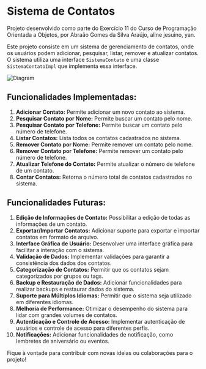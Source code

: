 # Sistema de Contatos

Projeto desenvolvido como parte do Exercício 11 do Curso de Programação Orientada a Objetos, por Abraão Gomes da Silva Araújo, aline jesuino, yan.

Este projeto consiste em um sistema de gerenciamento de contatos, onde os usuários podem adicionar, pesquisar, listar, remover e atualizar contatos. O sistema utiliza uma interface `SistemaContato` e uma classe `SistemaContatoImpl` que implementa essa interface.

![Diagram](https://github.com/Abraaog/SistemaContato/assets/94805151/675e9e30-2bd2-452d-bf38-e1f37b64300a)

## Funcionalidades Implementadas:

1. **Adicionar Contato:** Permite adicionar um novo contato ao sistema.
2. **Pesquisar Contato por Nome:** Permite buscar um contato pelo nome.
3. **Pesquisar Contato por Telefone:** Permite buscar um contato pelo número de telefone.
4. **Listar Contatos:** Lista todos os contatos cadastrados no sistema.
5. **Remover Contato por Nome:** Permite remover um contato pelo nome.
6. **Remover Contato por Telefone:** Permite remover um contato pelo número de telefone.
7. **Atualizar Telefone do Contato:** Permite atualizar o número de telefone de um contato.
8. **Contar Contatos:** Retorna o número total de contatos cadastrados no sistema.

## Funcionalidades Futuras:

1. **Edição de Informações de Contato:** Possibilitar a edição de todas as informações de um contato.
2. **Exportar/Importar Contatos:** Adicionar suporte para exportar e importar contatos em formato de arquivo.
3. **Interface Gráfica de Usuário:** Desenvolver uma interface gráfica para facilitar a interação com o sistema.
4. **Validação de Dados:** Implementar validações para garantir a consistência dos dados dos contatos.
5. **Categorização de Contatos:** Permitir que os contatos sejam categorizados por grupos ou tags.
6. **Backup e Restauração de Dados:** Adicionar funcionalidades para realizar backups e restaurar dados do sistema.
7. **Suporte para Múltiplos Idiomas:** Permitir que o sistema seja utilizado em diferentes idiomas.
8. **Melhoria de Performance:** Otimizar o desempenho do sistema para lidar com grandes volumes de contatos.
9. **Autenticação e Controle de Acesso:** Implementar autenticação de usuários e controle de acesso para diferentes perfis.
10. **Notificações:** Adicionar funcionalidades de notificação, como lembretes de aniversário ou eventos.

Fique à vontade para contribuir com novas ideias ou colaborações para o projeto!
